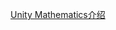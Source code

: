 [Unity Mathematics介绍](https://connect.unity.com/p/unityxin-ban-shu-xue-ku-jian-jie-qi)
<!--stackedit_data:
eyJoaXN0b3J5IjpbMTUzMDQwNjgxNV19
-->